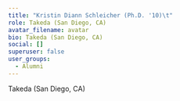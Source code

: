 ```yaml
---
title: "Kristin Diann Schleicher (Ph.D. '10)\t"
role: Takeda (San Diego, CA)
avatar_filename: avatar
bio: Takeda (San Diego, CA)
social: []
superuser: false
user_groups:
  - Alumni
---
```

Takeda (San Diego, CA)
